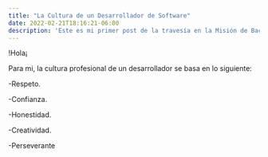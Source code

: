 ```yaml
---
title: "La Cultura de un Desarrollador de Software"
date: 2022-02-21T18:16:21-06:00
description: 'Este es mi primer post de la travesía en la Misión de Backend con Node JS de Launch X.'
---
```


!Hola¡

Para mi, la cultura profesional de un desarrollador se basa en lo siguiente:

-Respeto.

-Confianza.

-Honestidad.

-Creatividad.

-Perseverante
